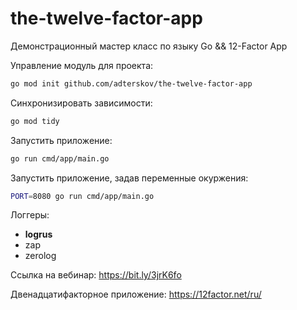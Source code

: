 # the-twelve-factor-app
Демонстрационный мастер класс по языку Go &amp;&amp; 12-Factor App

Управление модуль для проекта:
```bash
go mod init github.com/adterskov/the-twelve-factor-app
```

Синхронизировать зависимости:
```bash
go mod tidy
```

Запустить приложение:
```bash
go run cmd/app/main.go 
```

Запустить приложение, задав переменные окуржения:
```bash
PORT=8080 go run cmd/app/main.go
```

Логгеры:
- **logrus**
- zap
- zerolog

Ссылка на вебинар:
https://bit.ly/3jrK6fo

Двенадцатифакторное приложение:
https://12factor.net/ru/